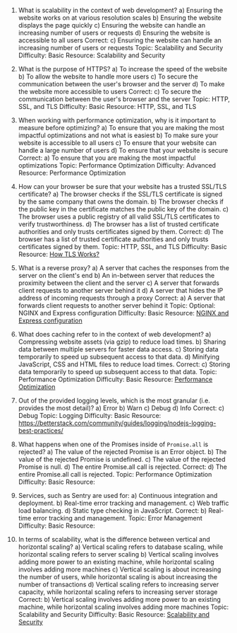 1. What is scalability in the context of web development?
a) Ensuring the website works on at various resolution scales
b) Ensuring the website displays the page quickly
c) Ensuring the website can handle an increasing number of users or requests
d) Ensuring the website is accessible to all users
Correct: c) Ensuring the website can handle an increasing number of users or requests
Topic: Scalability and Security
Difficulty: Basic
Resource: Scalability and Security

2. What is the purpose of HTTPS?
a) To increase the speed of the website
b) To allow the website to handle more users
c) To secure the communication between the user's browser and the server
d) To make the website more accessible to users
Correct: c) To secure the communication between the user's browser and the server
Topic: HTTP, SSL, and TLS
Difficulty: Basic
Resource: HTTP, SSL, and TLS

3. When working with performance optimization, why is it important to measure before optimizing?
a) To ensure that you are making the most impactful optimizations and not what is easiest
b) To make sure your website is accessible to all users
c) To ensure that your website can handle a large number of users
d) To ensure that your website is secure
Correct: a) To ensure that you are making the most impactful optimizations
Topic: Performance Optimization
Difficulty: Advanced
Resource: Performance Optimization

4. How can your browser be sure that your website has a trusted SSL/TLS certificate?
a) The browser checks if the SSL/TLS certificate is signed by the same company that owns the domain.
b) The browser checks if the public key in the certificate matches the public key of the domain.
c) The browser uses a public registry of all valid SSL/TLS certificates to verify trustworthiness.
d) The browser has a list of trusted certificate authorities and only trusts certificates signed by them.
Correct: d) The browser has a list of trusted certificate authorities and only trusts certificates signed by them.
Topic: HTTP, SSL, and TLS
Difficulty: Basic
Resource: [How TLS Works?](...)

5. What is a reverse proxy?
a) A server that caches the responses from the server on the client's end
b) An in-between server that reduces the proximity between the client and the server
c) A server that forwards client requests to another server behind it
d) A server that hides the IP address of incoming requests through a proxy
Correct: a) A server that forwards client requests to another server behind it
Topic: Optional: NGINX and Express configuration
Difficulty: Basic
Resource: [NGINX and Express configuration](...)

6. What does caching refer to in the context of web development?
a) Compressing website assets (via gzip) to reduce load times.
b) Sharing data between multiple servers for faster data access.
c) Storing data temporarily to speed up subsequent access to that data.
d) Minifying JavaScript, CSS and HTML files to reduce load times.
Correct: c) Storing data temporarily to speed up subsequent access to that data.
Topic: Performance Optimization
Difficulty: Basic
Resource: [Performance Optimization](...)

7. Out of the provided logging levels, which is the most granular (i.e. provides the most detail)?
a) Error
b) Warn
c) Debug
d) Info
Correct: c) Debug
Topic: Logging
Difficulty: Basic
Resource: https://betterstack.com/community/guides/logging/nodejs-logging-best-practices/

8. What happens when one of the Promises inside of `Promise.all` is rejected?
a) The value of the rejected Promise is an Error object.
b) The value of the rejected Promise is undefined.
c) The value of the rejected Promise is null.
d) The entire Promise.all call is rejected.
Correct: d) The entire Promise.all call is rejected.
Topic: Performance Optimization
Difficulty: Basic
Resource:

9. Services, such as Sentry are used for:
a) Continuous integration and deployment.
b) Real-time error tracking and management.
c) Web traffic load balancing.
d) Static type checking in JavaScript.
Correct: b) Real-time error tracking and management.
Topic: Error Management
Difficulty: Basic
Resource:

10. In terms of scalability, what is the difference between vertical and horizontal scaling?
a) Vertical scaling refers to database scaling, while horizontal scaling refers to server scaling
b) Vertical scaling involves adding more power to an existing machine, while horizontal scaling involves adding more machines
c) Vertical scaling is about increasing the number of users, while horizontal scaling is about increasing the number of transactions
d) Vertical scaling refers to increasing server capacity, while horizontal scaling refers to increasing server storage
Correct: b) Vertical scaling involves adding more power to an existing machine, while horizontal scaling involves adding more machines
Topic: Scalability and Security
Difficulty: Basic
Resource: [Scalability and Security](...)
